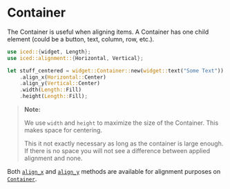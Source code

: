 # Container

The Container is useful when aligning items. A Container has one child element (could be a button, text, column, row, etc.).

```rust
use iced::{widget, Length};
use iced::alignment::{Horizontal, Vertical};

let stuff_centered = widget::Container::new(widget::text("Some Text"))
    .align_x(Horizontal::Center)
    .align_y(Vertical::Center)
    .width(Length::Fill)
    .height(Length::Fill);
```
> **Note:** 
>
> We use `width` and `height` to maximize the size of the Container.
> This makes space for centering. 
>
> This it not exactly necessary as long as the container is large enough.
> If there is no space you will not see a difference between applied alignment and none.

Both [`align_x`](https://docs.rs/iced/latest/iced/widget/struct.Container.html#method.align_x) and [`align_y`](https://docs.rs/iced/latest/iced/widget/struct.Container.html#method.align_y) methods are available for alignment purposes on [`Container`](https://docs.rs/iced/latest/iced/widget/struct.Container.html).
